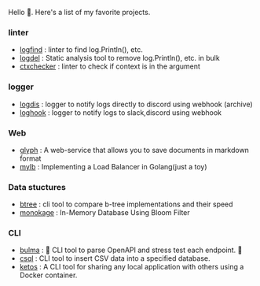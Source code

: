 Hello 👋. Here's a list of my favorite projects.
### linter
* [logfind](https://github.com/seipan/logfind) : linter to find log.Println(), etc.
* [logdel](https://github.com/seipan/logdel) : Static analysis tool to remove log.Println(), etc. in bulk
* [ctxchecker](https://github.com/seipan/ctxchecker) : linter to check if context is in the argument


### logger
* [logdis](https://github.com/seipan/logdis) : logger to notify logs directly to discord using webhook (archive)
* [loghook](https://github.com/seipan/loghook) : logger to notify logs to slack,discord using webhook

### Web
* [glyph](https://github.com/Doer-org/glyph) : A web-service that allows you to save documents in markdown format
* [mylb](https://github.com/seipan/mylb) : Implementing a Load Balancer in Golang(just a toy) 

### Data stuctures
* [btree](https://github.com/seipan/btree) : cli tool to compare b-tree implementations and their speed
* [monokage](github.com/seipan/monokage) : In-Memory Database Using Bloom Filter

### CLI
* [bulma](https://github.com/seipan/bulma) : 👊 CLI tool to parse OpenAPI and stress test each endpoint. 👊 
* [csql](https://github.com/seipan/csql) : CLI tool to insert CSV data into a specified database. 
* [ketos](https://github.com/Doer-org/ketos) :  A CLI tool for sharing any local application with others using a Docker container. 
